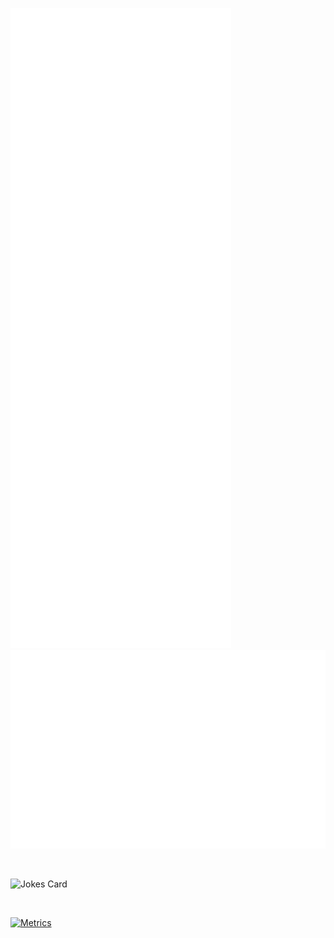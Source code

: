 [<img alt="Metrics" src="/github-metrics.svg">](#)
<br />
[<img alt="Achievements" src="/github-metrics-achievements.svg">](#)

<br />

![Jokes Card](https://readme-jokes.vercel.app/api)

<br />

[![Metrics](https://github.com/Krasipeace/Krasipeace/actions/workflows/main.yml/badge.svg)](https://github.com/Krasipeace/Krasipeace/actions/workflows/main.yml)
<!---
Krasipeace/Krasipeace is a ✨ special ✨ repository because its `README.md` (this file) appears on your GitHub profile.
You can click the Preview link to take a look at your changes.
--->
